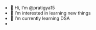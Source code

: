 - 👋 Hi, I’m @pratigya15
- 👀 I’m interested in learning new things
- 🌱 I’m currently learning DSA
-

<!---
pratigya15/pratigya15 is a ✨ special ✨ repository because its `README.md` (this file) appears on your GitHub profile.
You can click the Preview link to take a look at your changes.
--->
